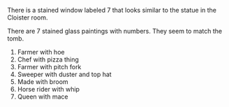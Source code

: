 There is a stained window labeled 7 that looks similar to the statue in the Cloister room.

There are 7 stained glass paintings with numbers. They seem to match the tomb.

1. Farmer with hoe
2. Chef with pizza thing
3. Farmer with pitch fork
4. Sweeper with duster and top hat
5. Made with broom
6. Horse rider with whip
7. Queen with mace
